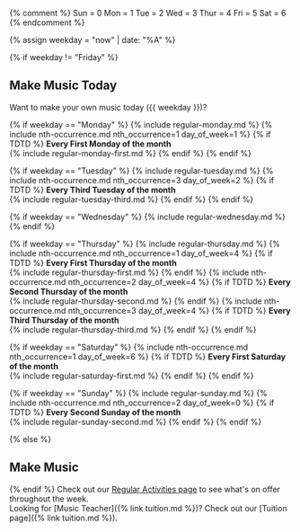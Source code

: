 {% comment %}
Sun = 0
Mon = 1
Tue = 2
Wed = 3
Thur = 4
Fri = 5
Sat = 6
{% endcomment %}

{% assign weekday = "now" | date: "%A" %}

{% if weekday != "Friday" %}
## Make Music Today
Want to make your own music today ({{ weekday }})?<br>

{% if weekday == "Monday" %}
{% include regular-monday.md %}
{% include nth-occurrence.md nth_occurrence=1 day_of_week=1 %}
{% if TDTD %}
**Every First Monday of the month**<br>
{% include regular-monday-first.md %}
{% endif %}
{% endif %}

{% if weekday == "Tuesday" %}
{% include regular-tuesday.md %}
{% include nth-occurrence.md nth_occurrence=3 day_of_week=2 %}
{% if TDTD %}
**Every Third Tuesday of the month**<br>
{% include regular-tuesday-third.md %}
{% endif %}
{% endif %}

{% if weekday == "Wednesday" %}
{% include regular-wednesday.md %}
{% endif %}

{% if weekday == "Thursday" %}
{% include regular-thursday.md %}
{% include nth-occurrence.md nth_occurrence=1 day_of_week=4 %}
{% if TDTD %}
**Every First Thursday of the month**<br>
{% include regular-thursday-first.md %}
{% endif %}
{% include nth-occurrence.md nth_occurrence=2 day_of_week=4 %}
{% if TDTD %}
**Every Second Thursday of the month**<br>
{% include regular-thursday-second.md %}
{% endif %}
{% include nth-occurrence.md nth_occurrence=3 day_of_week=4 %}
{% if TDTD %}
**Every Third Thursday of the month**<br>
{% include regular-thursday-third.md %}
{% endif %}
{% endif %}

{% if weekday == "Saturday" %}
{% include nth-occurrence.md nth_occurrence=1 day_of_week=6 %}
{% if TDTD %}
**Every First Saturday of the month**<br>
{% include regular-saturday-first.md %}
{% endif %}
{% endif %}

{% if weekday == "Sunday" %}
{% include regular-sunday.md %}
{% include nth-occurrence.md nth_occurrence=2 day_of_week=0 %}
{% if TDTD %}
**Every Second Sunday of the month**<br>
{% include regular-sunday-second.md %}
{% endif %}
{% endif %}

{% else %}
## Make Music 
{% endif %}
Check out our <a href="{% link regular-activities.md %}">Regular Activities page</a> to see what's on offer throughout the week.<br>
Looking for [Music Teacher]({% link tuition.md %})? Check out our [Tuition page]({% link tuition.md %}).